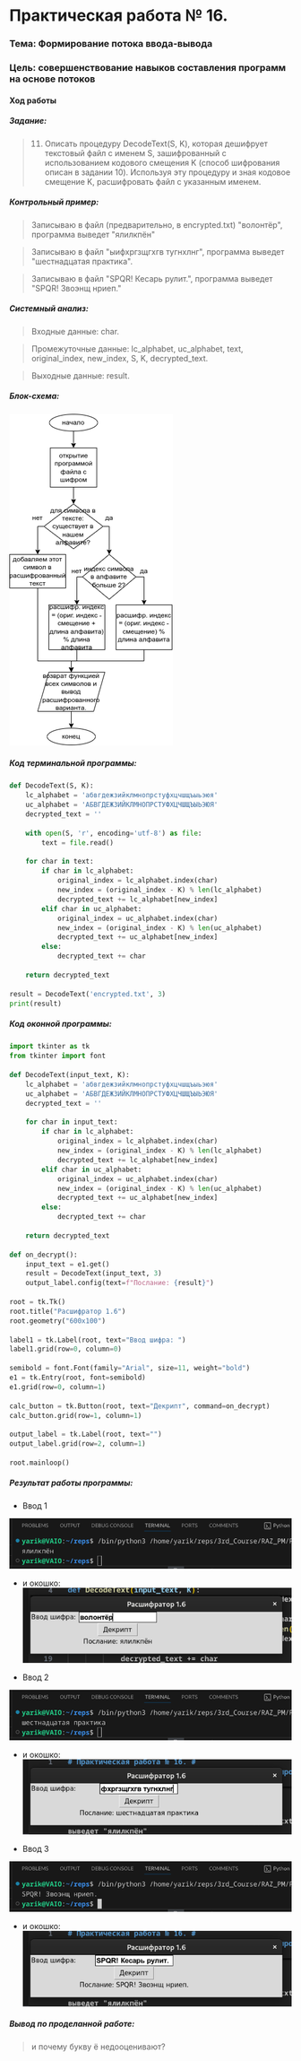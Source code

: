 # Практическая работа № 16. #

### Тема: Формирование потока ввода-вывода ###

### Цель: совершенствование навыков составления программ на основе потоков ###

#### Ход работы ####

##### Задание: #####

> 11. Описать процедуру DecodeText(S, K), которая дешифрует текстовый файл с именем S, зашифрованный с использованием кодового смещения K (способ шифрования описан в задании 10). Используя эту процедуру и зная кодовое смещение K, расшифровать файл с указанным именем.

##### Контрольный пример: #####

> Записываю в файл (предварительно, в encrypted.txt) "волонтёр", программа выведет "ялилкпён"

> Записываю в файл "ыифхргзщгхгв тугнхлнг", программа выведет "шестнадцатая практика".

> Записываю в файл "SPQR! Кесарь рулит.", программа выведет "SPQR! Звоэнщ нриеп."

##### Системный анализ: #####

> Входные данные: char.

> Промежуточные данные: lc_alphabet, uc_alphabet, text, original_index, new_index, S, K, decrypted_text.

> Выходные данные: result.

##### Блок-схема: #####

![блок-схема](block.png)

##### Код терминальной программы: #####
```python
def DecodeText(S, K):
    lc_alphabet = 'абвгдежзийклмнопрстуфхцчшщъыьэюя'
    uc_alphabet = 'АБВГДЕЖЗИЙКЛМНОПРСТУФХЦЧШЩЪЫЬЭЮЯ'
    decrypted_text = ''

    with open(S, 'r', encoding='utf-8') as file:
        text = file.read()

    for char in text:
        if char in lc_alphabet:
            original_index = lc_alphabet.index(char)
            new_index = (original_index - K) % len(lc_alphabet)
            decrypted_text += lc_alphabet[new_index]
        elif char in uc_alphabet:
            original_index = uc_alphabet.index(char)
            new_index = (original_index - K) % len(uc_alphabet)
            decrypted_text += uc_alphabet[new_index]
        else:
            decrypted_text += char

    return decrypted_text

result = DecodeText('encrypted.txt', 3)
print(result)
```
##### Код оконной программы: #####
```python
import tkinter as tk
from tkinter import font

def DecodeText(input_text, K):
    lc_alphabet = 'абвгдежзийклмнопрстуфхцчшщъыьэюя'
    uc_alphabet = 'АБВГДЕЖЗИЙКЛМНОПРСТУФХЦЧШЩЪЫЬЭЮЯ'
    decrypted_text = ''
    
    for char in input_text:
        if char in lc_alphabet:
            original_index = lc_alphabet.index(char)
            new_index = (original_index - K) % len(lc_alphabet)
            decrypted_text += lc_alphabet[new_index]
        elif char in uc_alphabet:
            original_index = uc_alphabet.index(char)
            new_index = (original_index - K) % len(uc_alphabet)
            decrypted_text += uc_alphabet[new_index]
        else:
            decrypted_text += char

    return decrypted_text

def on_decrypt():
    input_text = e1.get()
    result = DecodeText(input_text, 3)
    output_label.config(text=f"Послание: {result}")

root = tk.Tk()
root.title("Расшифратор 1.6")
root.geometry("600x100")

label1 = tk.Label(root, text="Ввод шифра: ")
label1.grid(row=0, column=0)

semibold = font.Font(family="Arial", size=11, weight="bold")
e1 = tk.Entry(root, font=semibold)
e1.grid(row=0, column=1)

calc_button = tk.Button(root, text="Декрипт", command=on_decrypt)
calc_button.grid(row=1, column=1)

output_label = tk.Label(root, text="")
output_label.grid(row=2, column=1)

root.mainloop()
```
##### Результат работы программы: #####

* Ввод 1

![Снимок1](screen1.png)
* и окошко:
![Window1](windowed1.png)

* Ввод 2

![Снимок2](screen2.png)
* и окошко:
![Window2](windowed2.png)

* Ввод 3

![Снимок3](screen3.png)
* и окошко:
![Window3](windowed3.png)

##### Вывод по проделанной работе: #####

> и почему букву ё недооценивают?
